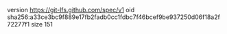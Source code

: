 version https://git-lfs.github.com/spec/v1
oid sha256:a33ce3bc9f889e17fb2fadb0cc1fdbc7f46bcef9be937250d06f18a2f72277f1
size 151
